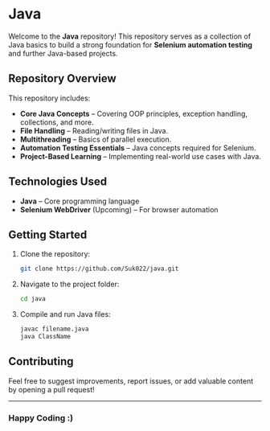 # Java

Welcome to the **Java** repository! 
This repository serves as a collection of Java basics to build a strong foundation for **Selenium automation testing** and further Java-based projects.

## Repository Overview

This repository includes:
- **Core Java Concepts** – Covering OOP principles, exception handling, collections, and more.
- **File Handling** – Reading/writing files in Java.
- **Multithreading** – Basics of parallel execution.
- **Automation Testing Essentials** – Java concepts required for Selenium.
- **Project-Based Learning** – Implementing real-world use cases with Java.

##  Technologies Used
- **Java** – Core programming language
- **Selenium WebDriver** (Upcoming) – For browser automation

## Getting Started

1. Clone the repository:
   ```sh
   git clone https://github.com/Suk022/java.git
   ```
2. Navigate to the project folder:
   ```sh
   cd java
   ```
3. Compile and run Java files:
   ```sh
   javac filename.java
   java ClassName
   ```

## Contributing
Feel free to suggest improvements, report issues, or add valuable content by opening a pull request!

---

### Happy Coding :)
